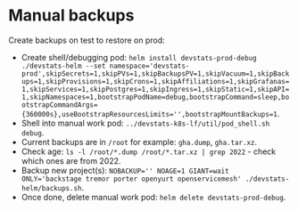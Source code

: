 # Manual backups

Create backups on test to restore on prod:
- Create shell/debugging pod: `helm install devstats-prod-debug ./devstats-helm --set namespace='devstats-prod',skipSecrets=1,skipPVs=1,skipBackupsPV=1,skipVacuum=1,skipBackups=1,skipProvisions=1,skipCrons=1,skipAffiliations=1,skipGrafanas=1,skipServices=1,skipPostgres=1,skipIngress=1,skipStatic=1,skipAPI=1,skipNamespaces=1,bootstrapPodName=debug,bootstrapCommand=sleep,bootstrapCommandArgs={360000s},useBootstrapResourcesLimits='',bootstrapMountBackups=1`.
- Shell into manual work pod: `../devstats-k8s-lf/util/pod_shell.sh debug`.
- Current backups are in `/root` for example: `gha.dump`, `gha.tar.xz`.
- Check age: `ls -l /root/*.dump /root/*.tar.xz | grep 2022` - check which ones are from 2022.
- Backup new project(s): `NOBACKUP='' NOAGE=1 GIANT=wait ONLY='backstage tremor porter openyurt openservicemesh' ./devstats-helm/backups.sh`.
- Once done, delete manual work pod: `helm delete devstats-prod-debug`.
